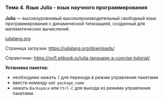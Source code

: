 ### Тема 4. Язык Julia - язык научного программирования

**Julia** — высокоуровневый высокопроизводительный свободный язык программирования с динамической типизацией, созданный для математических вычислений.

[julialang.org](https://julialang.org/)

Страница загрузки: https://julialang.org/downloads/

Справочник: https://syl1.gitbook.io/julia-language-a-concise-tutorial/

**Установка пакетов:**

- необходимо нажать `]` для перехода в режим управления пакетами
- ввести команду `add package_name`
- нажать `Backspace` или `Ctrl-C` для выхода из режима управления пакетами.

